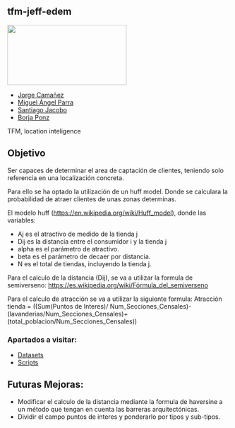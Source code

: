 ## tfm-jeff-edem
<img align="center" width="270" height="136" src="http://www.gepacv.org/wp-content/uploads/2017/01/EDEM-Logo--540x272.png">

* [Jorge Camañez](https://github.com/jcamcre)
* [Miguel Ángel Parra](https://github.com/MiguelAngelPR)
* [Santiago Jacobo](https://www.linkedin.com/in/santiagojacobo/)
* [Borja Ponz](https://github.com/fbponz)

TFM, location inteligence

## Objetivo 
Ser capaces de determinar el area de captación de clientes, teniendo solo referencia en una localización concreta.

Para ello se ha optado la utilización de un huff model. Donde se calculara la probabilidad de atraer clientes de unas zonas determinas. 

El modelo huff (https://en.wikipedia.org/wiki/Huff_model), donde las variables:

+ Aj es el atractivo de medido de la tienda j
+ Dij es la distancia entre el consumidor i y la tienda j
+ alpha es el parámetro de atractivo.
+ beta es el parámetro de decaer por distancia.
+ N es el total de tiendas, incluyendo la tienda j.

Para el calculo de la distancia (Dij), se va a utilizar la formula de semiverseno: https://es.wikipedia.org/wiki/Fórmula_del_semiverseno

Para el calculo de atracción se va a utilizar la siguiente formula:
Atracción tienda = ((Sum(Puntos de Interes)/ Num_Secciones_Censales)-(lavanderias/Num_Secciones_Censales)+(total_poblacion/Num_Secciones_Censales))

### Apartados a visitar:
+ [Datasets](/datasets)
+ [Scripts](/scripts)

## Futuras Mejoras:

+ Modificar el calculo de la distancia mediante la formula de haversine a un método que tengan en cuenta las barreras arquitectónicas.
+ Dividir el campo puntos de interes y ponderarlo por tipos y sub-tipos.




